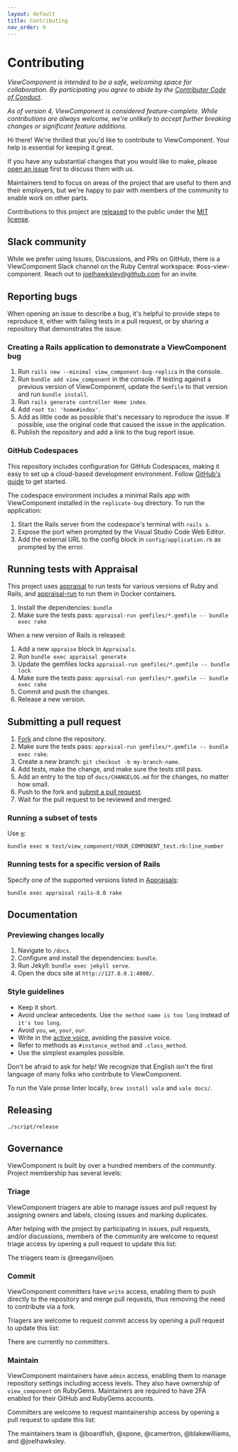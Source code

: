 ```yaml
---
layout: default
title: Contributing
nav_order: 9
---
```


# Contributing

_ViewComponent is intended to be a safe, welcoming space for collaboration. By participating you agree to abide by the [Contributor Code of Conduct](CODE_OF_CONDUCT.md)._

_As of version 4, ViewComponent is considered feature-complete. While contributions are always welcome, we're unlikely to accept further breaking changes or significant feature additions._

Hi there! We're thrilled that you'd like to contribute to ViewComponent. Your help is essential for keeping it great.

If you have any substantial changes that you would like to make, please [open an issue](http://github.com/viewcomponent/view_component/issues/new) first to discuss them with us.

Maintainers tend to focus on areas of the project that are useful to them and their employers, but we're happy to pair with members of the community to enable work on other parts.

Contributions to this project are [released](https://help.github.com/articles/github-terms-of-service/#6-contributions-under-repository-license) to the public under the [MIT license](https://github.com/viewcomponent/view_component/blob/main/LICENSE.txt).

## Slack community

While we prefer using Issues, Discussions, and PRs on GitHub, there is a ViewComponent Slack channel on the Ruby Central workspace: #oss-view-component. Reach out to joelhawksley@github.com for an invite.

## Reporting bugs

When opening an issue to describe a bug, it's helpful to provide steps to reproduce it, either with failing tests in a pull request, or by sharing a repository that demonstrates the issue.

### Creating a Rails application to demonstrate a ViewComponent bug

1. Run `rails new --minimal view_component-bug-replica` in the console.
2. Run `bundle add view_component` in the console. If testing against a previous version of ViewComponent, update the `Gemfile` to that version and run `bundle install`.
3. Run `rails generate controller Home index`.
4. Add `root to: 'home#index'`.
5. Add as little code as possible that's necessary to reproduce the issue. If possible, use the original code that caused the issue in the application.
6. Publish the repository and add a link to the bug report issue.

### GitHub Codespaces

This repository includes configuration for GitHub Codespaces, making it easy to set up a cloud-based development environment. Follow [GitHub's guide](https://docs.github.com/en/codespaces/developing-in-codespaces/creating-a-codespace#creating-a-codespace) to get started.

The codespace environment includes a minimal Rails app with ViewComponent installed in the `replicate-bug` directory. To run the application:

1. Start the Rails server from the codespace's terminal with `rails s`.
2. Expose the port when prompted by the Visual Studio Code Web Editor.
3. Add the external URL to the config block in `config/application.rb` as prompted by the error.

## Running tests with Appraisal

This project uses [appraisal](https://github.com/thoughtbot/appraisal) to run tests for various versions of Ruby and Rails, and [appraisal-run](https://github.com/camertron/appraisal-run) to run them in Docker containers.

1. Install the dependencies: `bundle`
2. Make sure the tests pass: `appraisal-run gemfiles/*.gemfile -- bundle exec rake`

When a new version of Rails is released:

1. Add a new `appraise` block in `Appraisals`.
2. Run `bundle exec appraisal generate`
3. Update the gemfiles locks `appraisal-run gemfiles/*.gemfile -- bundle lock`
4. Make sure the tests pass: `appraisal-run gemfiles/*.gemfile -- bundle exec rake`
5. Commit and push the changes.
6. Release a new version.

## Submitting a pull request

1. [Fork](https://github.com/viewcomponent/view_component/fork) and clone the repository.
2. Make sure the tests pass: `appraisal-run gemfiles/*.gemfile -- bundle exec rake`.
3. Create a new branch: `git checkout -b my-branch-name`.
4. Add tests, make the change, and make sure the tests still pass.
5. Add an entry to the top of `docs/CHANGELOG.md` for the changes, no matter how small.
6. Push to the fork and [submit a pull request](https://github.com/viewcomponent/view_component/compare).
7. Wait for the pull request to be reviewed and merged.

### Running a subset of tests

Use [`m`](https://rubygems.org/gems/m):

```command
bundle exec m test/view_component/YOUR_COMPONENT_test.rb:line_number
```

### Running tests for a specific version of Rails

Specify one of the supported versions listed in [Appraisals](https://github.com/viewcomponent/view_component/blob/main/Appraisals):

```command
bundle exec appraisal rails-8.0 rake
```

## Documentation

### Previewing changes locally

1. Navigate to `/docs`.
1. Configure and install the dependencies: `bundle`.
1. Run Jekyll: `bundle exec jekyll serve`.
1. Open the docs site at `http://127.0.0.1:4000/`.

### Style guidelines

- Keep it short.
- Avoid unclear antecedents. Use `the method name is too long` instead of `it's too long`.
- Avoid `you`, `we`, `your`, `our`.
- Write in the [active voice](https://writing.wisc.edu/handbook/style/ccs_activevoice/), avoiding the passive voice.
- Refer to methods as `#instance_method` and `.class_method`.
- Use the simplest examples possible.

Don't be afraid to ask for help! We recognize that English isn't the first language of many folks who contribute to ViewComponent.

To run the Vale prose linter locally, `brew install vale` and `vale docs/`.

## Releasing

`./script/release`

## Governance

ViewComponent is built by over a hundred members of the community. Project membership has several levels:

### Triage

ViewComponent triagers are able to manage issues and pull request by assigning owners and labels, closing issues and marking duplicates.

After helping with the project by participating in issues, pull requests, and/or discussions, members of the community are welcome to request triage access by opening a pull request to update this list:

The triagers team is @reeganviljoen.

### Commit

ViewComponent committers have `write` access, enabling them to push directly to the repository and merge pull requests, thus removing the need to contribute via a fork.

Triagers are welcome to request commit access by opening a pull request to update this list:

There are currently no committers.

### Maintain

ViewComponent maintainers have `admin` access, enabling them to manage repository settings including access levels. They also have ownership of `view_component` on RubyGems. Maintainers are required to have 2FA enabled for their GitHub and RubyGems accounts.

Committers are welcome to request maintainership access by opening a pull request to update this list:

The maintainers team is @boardfish, @spone, @camertron, @blakewilliams, and @joelhawksley.
